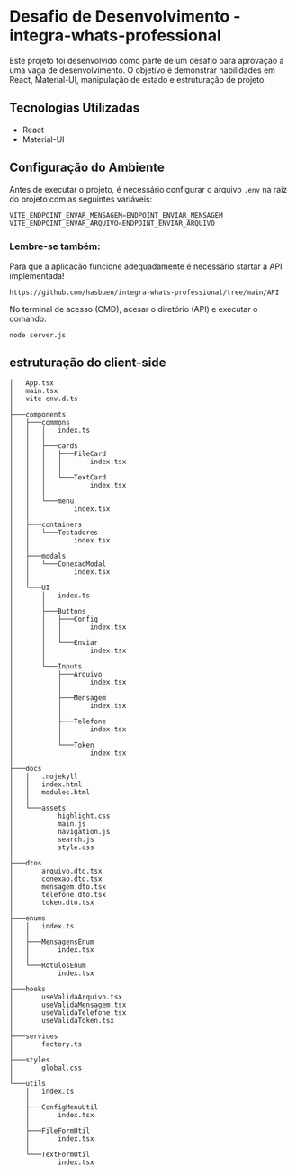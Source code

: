 # Desafio de Desenvolvimento - integra-whats-professional

Este projeto foi desenvolvido como parte de um desafio para aprovação a uma vaga de desenvolvimento. O objetivo é demonstrar habilidades em React, Material-UI, manipulação de estado e estruturação de projeto.

## Tecnologias Utilizadas

- React
- Material-UI

## Configuração do Ambiente

Antes de executar o projeto, é necessário configurar o arquivo `.env` na raiz do projeto com as seguintes variáveis:

```typescript
VITE_ENDPOINT_ENVAR_MENSAGEM=ENDPOINT_ENVIAR_MENSAGEM
VITE_ENDPOINT_ENVAR_ARQUIVO=ENDPOINT_ENVIAR_ARQUIVO
```
### Lembre-se também:
Para que a aplicação funcione adequadamente é necessário startar a API implementada! 

````link 
https://github.com/hasbuen/integra-whats-professional/tree/main/API
````

No terminal de acesso (CMD), acesar o diretório (API) e executar o comando:
```
node server.js
```
## estruturação do client-side
```
│   App.tsx
│   main.tsx
│   vite-env.d.ts
│
├───components
│   ├───commons
│   │   │   index.ts
│   │   │
│   │   ├───cards
│   │   │   ├───FileCard
│   │   │   │       index.tsx
│   │   │   │
│   │   │   └───TextCard
│   │   │           index.tsx
│   │   │
│   │   └───menu
│   │           index.tsx
│   │
│   ├───containers
│   │   └───Testadores
│   │           index.tsx
│   │
│   ├───modals
│   │   └───ConexaoModal
│   │           index.tsx
│   │
│   └───UI
│       │   index.ts
│       │
│       ├───Buttons
│       │   ├───Config
│       │   │       index.tsx
│       │   │
│       │   └───Enviar
│       │           index.tsx
│       │
│       └───Inputs
│           ├───Arquivo
│           │       index.tsx
│           │
│           ├───Mensagem
│           │       index.tsx
│           │
│           ├───Telefone
│           │       index.tsx
│           │
│           └───Token
│                   index.tsx
│
├───docs
│   │   .nojekyll
│   │   index.html
│   │   modules.html
│   │
│   └───assets
│           highlight.css
│           main.js
│           navigation.js
│           search.js
│           style.css
│
├───dtos
│       arquivo.dto.tsx
│       conexao.dto.tsx
│       mensagem.dto.tsx
│       telefone.dto.tsx
│       token.dto.tsx
│
├───enums
│   │   index.ts
│   │
│   ├───MensagensEnum
│   │       index.tsx
│   │
│   └───RotulosEnum
│           index.tsx
│
├───hooks
│       useValidaArquivo.tsx
│       useValidaMensagem.tsx
│       useValidaTelefone.tsx
│       useValidaToken.tsx
│
├───services
│       factory.ts
│
├───styles
│       global.css
│
└───utils
    │   index.ts
    │
    ├───ConfigMenuUtil
    │       index.tsx
    │
    ├───FileFormUtil
    │       index.tsx
    │
    └───TextFormUtil
            index.tsx

